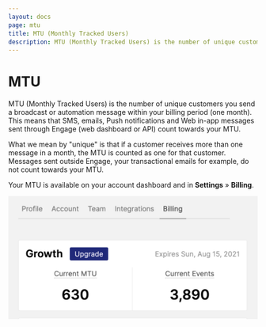 ```yaml
---
layout: docs
page: mtu
title: MTU (Monthly Tracked Users)
description: MTU (Monthly Tracked Users) is the number of unique customers you send a broadcast or automation message within your billing period.
---
```


# MTU

MTU (Monthly Tracked Users) is the number of unique customers you send a broadcast or automation message within your billing period (one month). This means that SMS, emails, Push notifications and Web in-app messages sent through Engage (web dashboard or API) count towards your MTU.

What we mean by "unique" is that if a customer receives more than one message in a month, the MTU is counted as one for that customer. Messages sent outside Engage, your transactional emails for example, do not count towards your MTU.

Your MTU is available on your account dashboard and in **Settings** &raquo; **Billing**.

![MTU available in Settings/Billing](/assets/images/docs/mtu.png)
